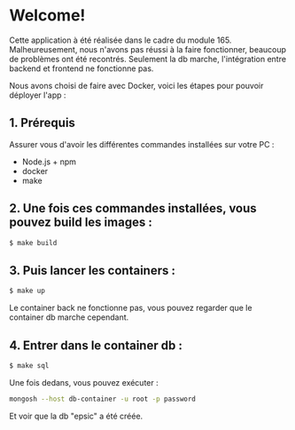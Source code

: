 # Welcome!

Cette application à été réalisée dans le cadre du module 165.
Malheureusement, nous n'avons pas réussi à la faire fonctionner, beaucoup de problèmes ont été recontrés.
Seulement la db marche, l'intégration entre backend et frontend ne fonctionne pas.

Nous avons choisi de faire avec Docker, voici les étapes pour pouvoir déployer l'app :

## 1. Prérequis
Assurer vous d'avoir les différentes commandes installées sur votre PC :
  * Node.js + npm
  * docker
  * make

## 2. Une fois ces commandes installées, vous pouvez build les images :
```bash
$ make build
```

## 3. Puis lancer les containers : 
```bash
$ make up
```

Le container back ne fonctionne pas, vous pouvez regarder que le container db marche cependant.

## 4. Entrer dans le container db :
```bash
$ make sql
```

Une fois dedans, vous pouvez exécuter :
```bash
mongosh --host db-container -u root -p password
```

Et voir que la db "epsic" a été créée.